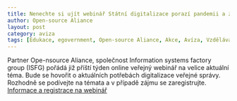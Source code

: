 ```yaml
---
title: Nenechte si ujít webinář Státní digitalizace porazí pandemii a zabrání chaosu
author: Open-source Aliance
layout: post
category: aviza
tags: [Edukace, egovernment, Open-source Aliance, Akce, Avíza, Vzdělávání, Přednášky, Mimořádné události]
---
```


Partner Ope-nsource Aliance, společnost Information systems factory group (ISFG) pořádá již příští týden online veřejný webinář na velice aktuální téma. Bude se hovořit o aktuálních potřebách digitalizace veřejné správy. Rozhodně se podívejte na témata a v případě zájmu se zaregistrujte. [Informace a registrace na webinář](https://www.isfgroup.cz/cz/webinar/)
